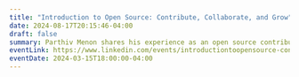 ```yaml
---
title: "Introduction to Open Source: Contribute, Collaborate, and Grow"
date: 2024-08-17T20:15:46-04:00
draft: false
summary: Parthiv Menon shares his experience as an open source contributor to Wikimedia projects and 101 of open source projects.
eventLink: https://www.linkedin.com/events/introductiontoopensource-contri7171737609315012608/
eventDate: 2024-03-15T18:00:00-04:00
---
```


